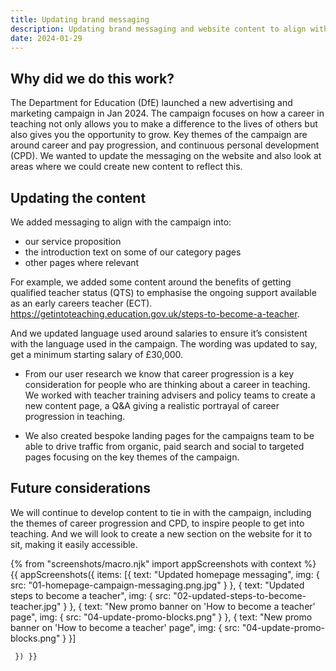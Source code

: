 ```yaml
---
title: Updating brand messaging
description: Updating brand messaging and website content to align with the new creative campaign.
date: 2024-01-29
---
```


## Why did we do this work?

The Department for Education (DfE) launched a new advertising and marketing campaign in Jan 2024. The campaign focuses on how a career in teaching not only allows you to make a difference to the lives of others but also gives you the opportunity to grow. Key themes of the campaign are around career and pay progression, and continuous personal development (CPD). We wanted to update the messaging on the website and also look at areas where we could create new content to reflect this.

## Updating the content

We added messaging to align with the campaign into: 

* our service proposition 
* the introduction text on some of our category pages 
* other pages where relevant 

For example, we added some content around the benefits of getting qualified teacher status (QTS) to emphasise the ongoing support available as an early careers teacher (ECT). https://getintoteaching.education.gov.uk/steps-to-become-a-teacher. 

And we updated language used around salaries to ensure it’s consistent with the language used in the campaign. The wording was updated to say, get a minimum starting salary of £30,000. 

 * From our user research we know that career progression is a key consideration for people who are thinking about a career in teaching. We worked with teacher training advisers and policy teams to create a new content page, a Q&A giving a realistic portrayal of career progression in teaching.  

 * We also created bespoke landing pages for the campaigns team to be able to drive traffic from organic, paid search and social to targeted pages focusing on the key themes of the campaign. 

## Future considerations

We will continue to develop content to tie in with the campaign, including the themes of career progression and CPD, to inspire people to get into teaching. And we will look to create a new section on the website for it to sit, making it easily accessible.

{% from "screenshots/macro.njk" import appScreenshots with context %}
{{ appScreenshots({
  items: [{
      text: "Updated homepage messaging",
      img: { src: "01-homepage-campaign-messaging.png.jpg" }
    }, {
      text: "Updated steps to become a teacher",
      img: { src: "02-updated-steps-to-become-teacher.jpg" }
    }, {
      text: "New promo banner on 'How to become a teacher' page",
      img: { src: "04-update-promo-blocks.png" }
    }, {
      text: "New promo banner on 'How to become a teacher' page",
      img: { src: "04-update-promo-blocks.png" }
     }]

     }) }}